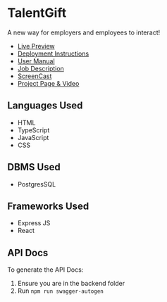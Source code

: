 # TalentGift

A new way for employers and employees to interact!
- <a href="http://[2605:fd00:4:1001:f816:3eff:fe61:d5c8]">Live Preview</a>
- [Deployment Instructions](deployment-instructions.md)
- [User Manual](user-manual.md)
- [Job Description](job-description.md)
- [ScreenCast](https://drive.google.com/file/d/1Msj7G6YohDqgMR4DrNPGP8sRB5US-EWL/view?usp=drive_link)
- [Project Page & Video](https://cmput401.ca/projects/ef43276a-aa85-4ab8-8359-50760dac8519)

## Languages Used

- HTML
- TypeScript
- JavaScript
- CSS

## DBMS Used

- PostgresSQL

## Frameworks Used

- Express JS
- React

## API Docs

To generate the API Docs:

1. Ensure you are in the backend folder
2. Run ``npm run swagger-autogen``
